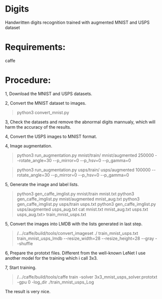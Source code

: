 # Digits
Handwritten digits recognition trained with augmented MNIST and USPS dataset
# Requirements:
caffe
# Procedure:
1, Download the MNIST and USPS datasets.

2, Convert the MNIST dataset to images.
  > python3 convert_mnist.py
  
3, Check the datasets and remove the abnormal digits mannualy, which will harm the accuracy of the results.

4, Convert the USPS images to MNIST format.
  >
4, Image augmentation.
  > python3 run_augmentation.py mnist/train/ mnist/augmented 250000 --rotate_angle=30 --p_mirror=0 --p_hsv=0 --p_gamma=0
  
  > python3 run_augmentation.py usps/train/ usps/augmented 100000 --rotate_angle=30 --p_mirror=0 --p_hsv=0 --p_gamma=0 
  
5, Generate the image and label lists.
  > python3 gen_caffe_imglist.py mnist/train mnist.txt
  > python3 gen_caffe_imglist.py mnist/augmented mnist_aug.txt
  > python3 gen_caffe_imglist.py usps/train usps.txt
  > python3 gen_caffe_imglist.py usps/augmented usps_aug.txt
  > cat mnist.txt mnist_aug.txt usps.txt usps_aug.txt> train_mnist_usps.txt
  
5, Convert the images into LMDB with the lists generated in last step.
  > /.../caffe/build/tools/convert_imageset ./ train_mnist_usps.txt train_mnist_usps_lmdb --resize_width=28 --resize_height=28 --gray --shuffle
  
6, Prepare the prototxt files. Different from the well-known LeNet I use another model for the training which i call 3x3.

7, Start training.
  > /.../caffe/build/tools/caffe train -solver 3x3_mnist_usps_solver.prototxt -gpu 0 -log_dir ./train_mnist_usps_Log

The result is very nice.
